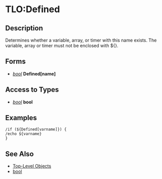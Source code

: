 # TLO:Defined

## Description

Determines whether a variable, array, or timer with this name exists. The variable, array or timer must not be enclosed with ${}.

## Forms

* [_bool_](../data-types/datatype-bool.md) **Defined\[**name**\]**

## Access to Types

* [_bool_](../data-types/datatype-bool.md) **bool**

## Examples

`/if (${Defined[varname]}) {`  
`/echo ${varname}`  
`}`

## See Also

* [Top-Level Objects](./)
* [bool](../data-types/datatype-bool.md)

